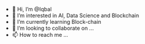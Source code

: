 - 👋 Hi, I’m @Iqbal
- 👀 I’m interested in AI, Data Science and Blockchain
- 🌱 I’m currently learning Block-chain
- 💞️ I’m looking to collaborate on ...
- 📫 How to reach me ...

<!---
Iqbal-Baloch/Iqbal-Baloch is a ✨ special ✨ repository because its `README.md` (this file) appears on your GitHub profile.
You can click the Preview link to take a look at your changes.
--->
